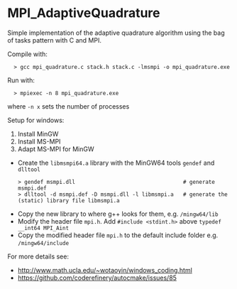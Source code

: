 # MPI_AdaptiveQuadrature
Simple implementation of the adaptive quadrature algorithm using the bag of tasks pattern with C and MPI.

Compile with: 

      > gcc mpi_quadrature.c stack.h stack.c -lmsmpi -o mpi_quadrature.exe

Run with: 

      > mpiexec -n 8 mpi_quadrature.exe

where `-n x` sets the number of processes

Setup for windows:
1. Install MinGW
2. Install MS-MPI
3. Adapt MS-MPI for MinGW
  - Create the `libmsmpi64.a` library with the MinGW64 tools `gendef` and `dlltool`
      ```
      > gendef msmpi.dll                                  # generate msmpi.def
      > dlltool -d msmpi.def -D msmpi.dll -l libmsmpi.a   # generate the (static) library file libmsmpi.a
      ```
  - Copy the new library to where g++ looks for them, e.g. `/mingw64/lib`
  - Modify the header file `mpi.h`. Add `#include <stdint.h>` above `typedef __int64 MPI_Aint`
  - Copy the modified header file `mpi.h` to the default include folder e.g. `/mingw64/include`


For more details see:
- http://www.math.ucla.edu/~wotaoyin/windows_coding.html
- https://github.com/coderefinery/autocmake/issues/85 
